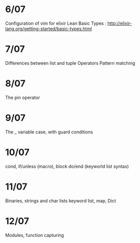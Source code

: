 # 6/07
Configuration of vim for elixir
Lean Basic Types : http://elixir-lang.org/getting-started/basic-types.html

# 7/07
Differences between list and tuple
Operators
Pattern matching

# 8/07
The pin operator

# 9/07
The _ variable
case, with guard conditions

# 10/07
cond, if/unless (macro), block do/end (keyworld list syntax)

# 11/07
Binaries, strings and char lists
keyword list, map, Dict

# 12/07
Modules, function capturing

